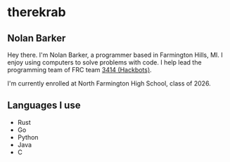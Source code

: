 # therekrab
## Nolan Barker

Hey there.
I'm Nolan Barker, a programmer based in Farmington Hills, MI.
I enjoy using computers to solve problems with code.
I help lead the programming team of FRC team
[3414 (Hackbots)](https://www.fpsrobotics.com).

I'm currently enrolled at North Farmington High School, class of 2026.

## Languages I use

* Rust
* Go
* Python
* Java
* C

